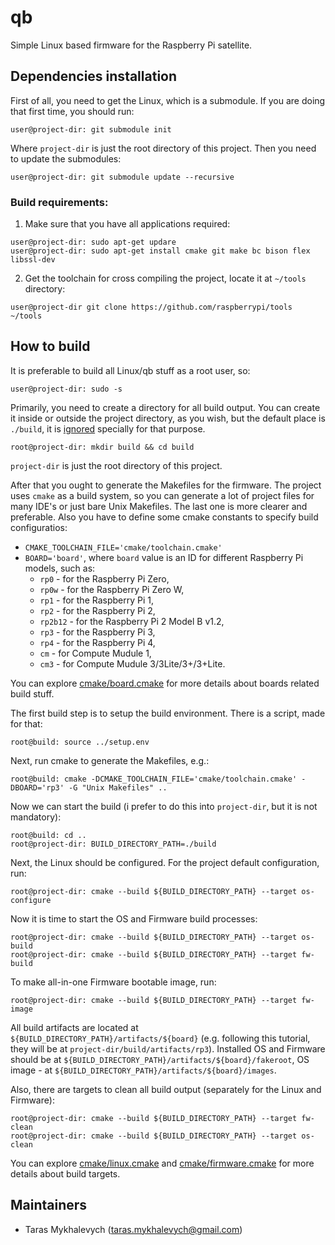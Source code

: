 # qb
Simple Linux based firmware for the Raspberry Pi satellite.

## Dependencies installation
First of all, you need to get the Linux, which is a submodule. If you are doing that first time, you should run:
```
user@project-dir: git submodule init
```
Where `project-dir` is just the root directory of this project.
Then you need to update the submodules:
```
user@project-dir: git submodule update --recursive
```

### Build requirements:
1) Make sure that you have all applications required:
```
user@project-dir: sudo apt-get updare
user@project-dir: sudo apt-get install cmake git make bc bison flex libssl-dev
```
2) Get the toolchain for cross compiling the project, locate it at `~/tools` directory:
```
user@project-dir git clone https://github.com/raspberrypi/tools ~/tools
```

## How to build
It is preferable to build all Linux/qb stuff as a root user, so:
```
user@project-dir: sudo -s
```

Primarily, you need to create a directory for all build output. You can create it inside or outside the project directory, as you wish, but the default place is `./build`, it is [ignored](.gitignore) specially for that purpose.

```
root@project-dir: mkdir build && cd build
```
`project-dir` is just the root directory of this project.

After that you ought to generate the Makefiles for the firmware. The project uses `cmake` as a build system, so you can generate a lot of project files for many IDE's or just bare Unix Makefiles. The last one is more clearer and preferable. Also you have to define some cmake constants to specify build configuratios:
* `CMAKE_TOOLCHAIN_FILE='cmake/toolchain.cmake'`
* `BOARD='board'`, where `board` value is an ID for different Raspberry Pi models, such as:
    * `rp0` - for the Raspberry Pi Zero,
    * `rp0w` - for the Raspberry Pi Zero W,
    * `rp1` - for the Raspberry Pi 1,
    * `rp2` - for the Raspberry Pi 2,
    * `rp2b12` - for the Raspberry Pi 2 Model B v1.2,
    * `rp3` - for the Raspberry Pi 3,
    * `rp4` - for the Raspberry Pi 4,
    * `cm` - for Compute Mudule 1,
    * `cm3` - for Compute Mudule 3/3Lite/3+/3+Lite.

You can explore [cmake/board.cmake](cmake/board.cmake) for more details about boards related build stuff. 

The first build step is to setup the build environment. There is a script, made for that:
```
root@build: source ../setup.env
```

Next, run cmake to generate the Makefiles, e.g.:
```
root@build: cmake -DCMAKE_TOOLCHAIN_FILE='cmake/toolchain.cmake' -DBOARD='rp3' -G "Unix Makefiles" ..
```

Now we can start the build (i prefer to do this into `project-dir`, but it is not mandatory):
```
root@build: cd ..
root@project-dir: BUILD_DIRECTORY_PATH=./build
```

Next, the Linux should be configured. For the project default configuration, run:
```
root@project-dir: cmake --build ${BUILD_DIRECTORY_PATH} --target os-configure
```

Now it is time to start the OS and Firmware build processes:
```
root@project-dir: cmake --build ${BUILD_DIRECTORY_PATH} --target os-build
root@project-dir: cmake --build ${BUILD_DIRECTORY_PATH} --target fw-build
```

To make all-in-one Firmware bootable image, run:
```
root@project-dir: cmake --build ${BUILD_DIRECTORY_PATH} --target fw-image
```

All build artifacts are located at `${BUILD_DIRECTORY_PATH}/artifacts/${board}` (e.g. following this tutorial, they will be at `project-dir/build/artifacts/rp3`). Installed OS and Firmware should be at `${BUILD_DIRECTORY_PATH}/artifacts/${board}/fakeroot`, OS image - at `${BUILD_DIRECTORY_PATH}/artifacts/${board}/images`.

Also, there are targets to clean all build output (separately for the Linux and Firmware):
```
root@project-dir: cmake --build ${BUILD_DIRECTORY_PATH} --target fw-clean
root@project-dir: cmake --build ${BUILD_DIRECTORY_PATH} --target os-clean
```

You can explore [cmake/linux.cmake](cmake/linux.cmake) and [cmake/firmware.cmake](cmake/firmware.cmake) for more details about build targets.

## Maintainers
* Taras Mykhalevych (taras.mykhalevych@gmail.com)
